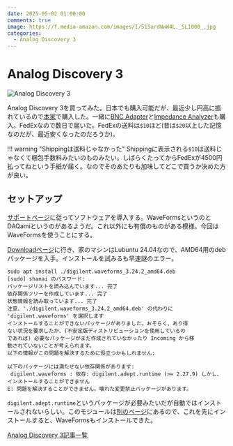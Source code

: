 ```yaml
---
date: 2025-05-02 01:00:00
comments: true
image: https://f.media-amazon.com/images/I/515ardNwW4L._SL1000_.jpg
categories:
  - Analog Discovery 3
---
```


# Analog Discovery 3

![Analog Discovery 3](https://f.media-amazon.com/images/I/515ardNwW4L._SL1000_.jpg)

Analog Discovery 3を買ってみた。日本でも購入可能だが、最近少し円高に振れているので[本家](https://digilent.com/shop/analog-discovery-3/)で購入した。一緒に[BNC Adapter](https://digilent.com/shop/bnc-adapter-for-analog-discovery/)と[Impedance Analyzer](https://digilent.com/shop/impedance-analyzer-for-analog-discovery/)も購入。FedExなので数日で届いた。FedExの送料は```$10```ほど(昔は```$20```以上した記憶なのだが、最近安くなったのだろうか)。

!!! warning "Shippingは送料じゃなかった"
    Shippingに表示される```$10```は送料じゃなくて梱包手数料みたいのものみたい。しばらくたってからFedExが4500円払ってねという手紙が届く。なのでそのあたりも加味してどこで買うか決めた方が良い。

## セットアップ

[サポートページ](https://digilent.com/shop/out-of-the-box-solutions/)に従ってソフトウェアを導入する。WaveFormsというのとDAQamiというのがあるようだ。これ以外にも有償のものがある模様。今回はWaveFormsを使うことにする。

[Downloadページ](https://lp.digilent.com/complete-adept-runtime-download)に行き、家のマシンはLubuntu 24.04なので、AMD64用のdebパッケージを入手。インストールを試みるも早速謎のエラー。

    sudo apt install ./digilent.waveforms_3.24.2_amd64.deb
    [sudo] shanai のパスワード:
    パッケージリストを読み込んでいます... 完了
    依存関係ツリーを作成しています... 完了
    状態情報を読み取っています... 完了
    注意、'./digilent.waveforms_3.24.2_amd64.deb' の代わりに 'digilent.waveforms' を選択します
    インストールすることができないパッケージがありました。おそらく、あり得
    ない状況を要求したか、(不安定版ディストリビューションを使用しているの
    であれば) 必要なパッケージがまだ作成されていなかったり Incoming から移
    動されていないことが考えられます。
    以下の情報がこの問題を解決するために役立つかもしれません:
    
    以下のパッケージには満たせない依存関係があります:
     digilent.waveforms : 依存: digilent.adept.runtime (>= 2.27.9) しかし、インストールすることができません
    E: 問題を解決することができません。壊れた変更禁止パッケージがあります。

```digilent.adept.runtime```というパッケージが必要みたいだが自動ではインストールされないらしい。このモジュールは[別のページ](https://lp.digilent.com/complete-adept-runtime-download)にあるので、これを先にインストールすると、WaveFormsもインストールできた。

[Analog Discovery 3記事一覧](/ruimo-blog/blog/category/analog-discovery-3)
